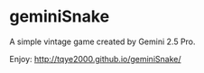 # geminiSnake
A simple vintage game created by Gemini 2.5 Pro.

Enjoy: http://tqye2000.github.io/geminiSnake/
